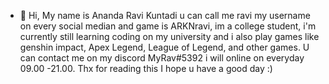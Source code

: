 - 👋 Hi, My name is Ananda Ravi Kuntadi u can call me ravi my username on every social median and game is ARKNravi, im a college student, i'm currently still learning coding on my university and i also play games like genshin impact, Apex Legend, League of Legend, and other games. U can contact me on my discord MyRav#5392 i will online on everyday 09.00 -21.00. Thx for reading this I hope u have a good day :)

